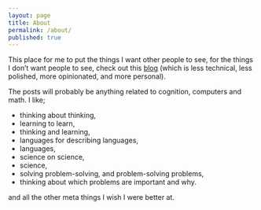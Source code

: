 ```yaml
---
layout: page
title: About
permalink: /about/
published: true
---
```


This place for me to put the things I want other people to see, for the things I don’t want people to see, check out this [blog](https://act65com.wordpress.com/) (which is less technical, less polished, more opinionated, and more personal).

The posts will probably be anything related to cognition, computers and math. I like;
 
* thinking about thinking,
* learning to learn,
* thinking and learning,
* languages for describing languages,
* languages,
* science on science,
* science,
* solving problem-solving, and problem-solving problems,
* thinking about which problems are important and why.

and all the other meta things I wish I were better at.